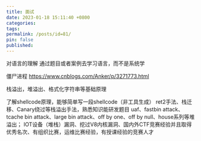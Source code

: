 ```yaml
---
title: 面试
date: 2023-01-18 15:11:40 +0800
categories: 
tags: 
permalink: /posts/id=81/
pin: false
published:
---
```



对语言的理解 通过题目或者案例去学习语言，而不是系统学








僵尸进程
https://www.cnblogs.com/Anker/p/3271773.html

栈溢出，堆溢出、格式化字符串等基础原理


了解shellcode原理，能够简单写一段shellcode（非工具生成）
ret2手法、栈迁移、Canary绕过等栈溢出手法，熟悉知识能研发题目
uaf、fastbin attack、tcache bin attack、large bin attack、off by one、off by null、house系列等堆溢出；
IOT设备（堆栈）漏洞、挖过V8内核漏洞、国内外CTF竞赛经验并且取得优秀名次、有组织比赛，运维比赛经验，有授课经验的竞赛人才


















